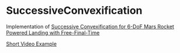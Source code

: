 # SuccessiveConvexification
Implementation of [Successive Convexification for 6-DoF Mars Rocket Powered Landing with Free-Final-Time](https://arxiv.org/abs/1802.03827)

[Short Video Example](https://gfycat.com/ViciousPowerfulHoiho)
